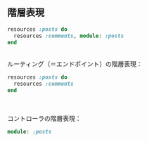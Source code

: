 ## 階層表現
```ruby
resources :posts do
  resources :comments, module: :posts
end
```
<br>
ルーティング（＝エンドポイント）の階層表現：

```ruby
resources :posts do
  resources :comments
end
```
<br>

コントローラの階層表現：

```ruby
module: :posts
```
